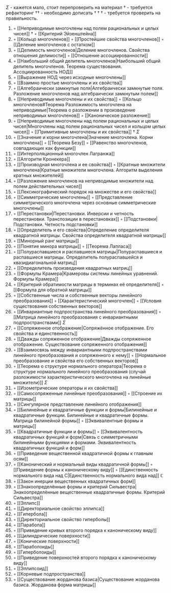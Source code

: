   $\Sigma$ - кажется мало, стоит перепроверить на материал
  $\dagger$ - требуется рефакторинг
  $\dagger\dagger$ - необходимо дописать
  $\dagger\dagger\dagger$ - требуется проверить на правильность.

1. ◦ [[Неприводимые многочлены над полем рациональных и целых чисел]] $\dagger$
   ◦ [[Критерий Эйзенштейна]]
2. ◦ [[Кольцо многочленов]]
   ◦ [[Простейшие свойства многочленов]]
   ◦ [[Деление многочленов с остатком]]
3. ◦ [[Делимость многочленов|Деление многочленов. Свойства отношения делимости]]
   ◦ [[Отношение ассоциированности]]
4. ◦ [[Наибольший общий делитель многочленов|Наибольший общий делитель многочленов. Теорема существования. Ассоциированность НОД]]
5. ◦ [[Выражение НОД через исходные многочлены]]
6. ◦ [[Взаимно простые многочлены и их свойства]]
7. ◦ [[Алгебраически замкнутые поля|Алгебраически замкнутые поля. Разложение многочленов над алгебраически замкнутым полем]]
8. ◦ [[Неприводимые многочлены и их свойства]]
   ◦ [[Кольцо многочленов#Теорема Разложимость многочлена на неприводимые|Теорема о разложении в произведение неприводимых многочленов]]
   ◦ [[Каноническое разложение]]
9. ◦ [[Неприводимые многочлены над полем рациональных и целых чисел|Многочлены над полем рациональных чисел и кольцом целых чисел]]
   ◦ [[Примитивные многочлены и их свойства]] $\dagger$ $\Sigma$
10. ◦ [[Значение и корни многочлена|Значение многочлена. Корни многочлена]]
    ◦ [[Теорема Безу]]
    ◦ [[Равенство многочленов, совпадающих как функции]]
11. ◦ [[Интерполяционный многочлен Лагранжа]]
12. ◦ [[Алгоритм Кронекера]]
13. ◦ [[Производная многочлена и ее свойства]]
    ◦ [[Кратные множители многочлена|Кратные множители многочлена. Алгоритм выделения кратных множителей]]
14. ◦ [[Разложение многочленов на неприводимые множители над полем действительных чисел]]
15. ◦ [[Лексикографический порядок на множестве и его свойства]]
16. ◦ [[Симметрические многочлены]]
    ◦ [[Представление симметрического многочлена через основные симметрические многочлены]]
17. ◦ [[Перестановки|Перестановки. Инверсии и четность перестановки. Транспозиции в перестановках]]
    ◦ [[Подстановки|Подстановки. Четность подстановки]]
18. ◦ [[Определитель и его свойства|Определение определителя квадратной матрицы. Свойства определителя квадратной матрицы]]
19. ◦ [[Минорный ранг матрицы]]
20. ◦ [[Понятие минора матрицы]]
    ◦ [[Теорема Лапласа]]
21. ◦ [[Полураспавшиеся и распавшиеся матрицы|Полураспавшиеся и распавшиеся матрицы. Определитель полураспавшейся и квазидиагональной матриц]]
22. ◦ [[Определитель произведения квадратных матриц]]
23. ◦ [[Формулы Крамера|Крамеровы системы линейных уравнений. Формулы Крамера]]
24. ◦ [[Критерий обратимости матрицы в терминах её определителя]]
    ◦ [[Формула для обратной матрицы]]
25. ◦ [[Собственные числа и собственные векторы линейного преобразования]]
    ◦ [[Характеристический многочлен]]
    ◦ [[Условия существования собственных векторов]]
26. ◦ [[Инвариантные подпространства линейного преобразования]]
    ◦ [[Матрица линейного преобразования с инвариантными подпространствами]] $\Sigma$
27. ◦ [[Сопряженное отображение|Сопряжённое отображение. Его свойства и единственность]]
28. ◦ [[Дважды сопряженное отображение|Дважды сопряженное отображение. Существование сопряженного отображения]]
29. ◦ [[Взаимосвязь между инвариантными подпространствами линейного преобразования и сопряженного к нему]]
    ◦ [[Нормальное преобразование и свойства его собственных векторов]]
30. ◦ [[Теорема о структуре нормального оператора|Теорема о структуре нормального линейного преобразования (случай разложимости характеристического многочлена на линейные множители)]] $\Sigma$
31. ◦ [[Изометрические операторы и их свойства]]
32. ◦ [[Самосопряженные линейные преобразования]]
    ◦ [[Строение их матрицы]]
33. ◦ [[Сингулярное представление линейного отображения]]
34. ◦ [[Билинейные и квадратичные функции и формы|Билинейные и квадратичные функции. Билинейные и квадратичные формы. Матрица билинейной формы]]
    ◦ [[Эквивалентные формы и матрицы]]
35. ◦ [[Квадратичные функции и формы]]
    ◦ [[Эквивалентность квадратичных функций и форм|Связь с симметричными билинейными функциями и формами. Эквивалентность квадратичных функций и форм]]
36. ◦ [[Приведение вещественной квадратичной формы к главным осям]]
37. ◦ [[Канонический и нормальный виды квадратичной формы]]
    ◦ [[Приведение формы к каноническому виду]]
    ◦ [[Единственность нормального вида над C|Единственность нормального вида над]] $\mathbb{C}$
38. ◦ [[Закон инерции вещественных квадратичных форм]]
39. ◦ [[Знакоопределённые формы и критерий Сильвестра|Знакоопределённые вещественные квадратичные формы. Критерий Сильвестра]]
40. ◦ [[Эллипс]]
41. ◦ [[Директориальное свойство эллипса]]
42. ◦ [[Гипербола]]
43. ◦ [[Директориальное свойство гиперболы]]
44. ◦ [[Парабола]]
45. ◦ [[Приведение кривых второго порядка к каноническому виду]]
46. ◦ [[Цилиндрические поверхности]]
47. ◦ [[Конические поверхности]]
48. ◦ [[Параболоиды]]
49. ◦ [[Гиперболоиды]]
50. ◦ [[Приведение поверхностей второго порядка к каноническому виду]]
51. ◦ [[Эллипсоид]]
52. ◦ [[Корневые подпространства]]
53. ◦ [[Существование жорданова базиса|Существование жорданова базиса. Жорданова форма матрицы]]

